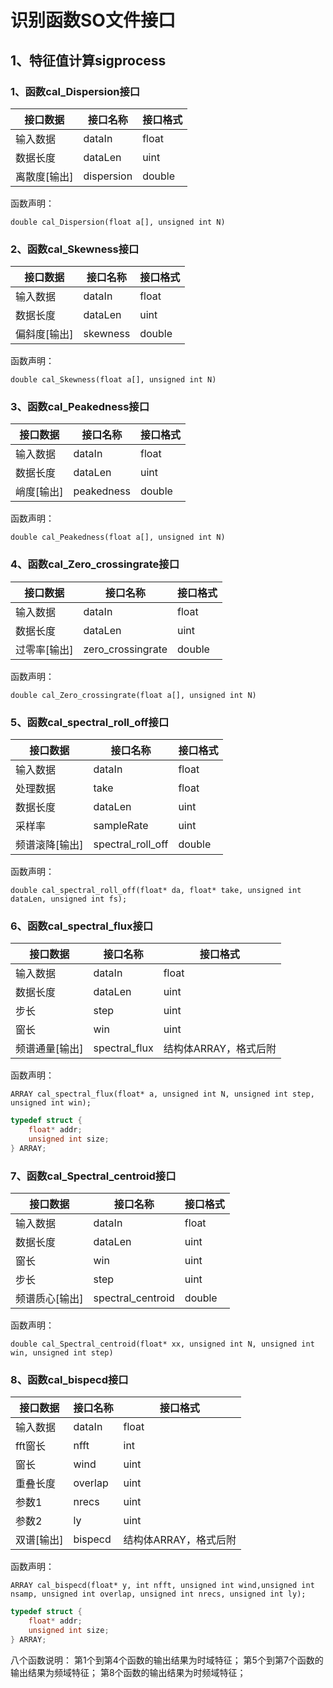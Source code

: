 # 识别函数SO文件接口

## 1、特征值计算sigprocess

### 1、函数cal_Dispersion接口

| 接口数据 | 接口名称   | 接口格式 |
| -------- | ---------- | -------- |
| 输入数据 | dataIn     | float    |
| 数据长度 | dataLen    | uint     |
| 离散度[输出]   | dispersion | double   |

函数声明：

`double cal_Dispersion(float a[], unsigned int N)`

### 2、函数cal_Skewness接口

| 接口数据 | 接口名称 | 接口格式 |
| -------- | -------- | -------- |
| 输入数据 | dataIn   | float    |
| 数据长度 | dataLen  | uint     |
| 偏斜度[输出]   | skewness | double   |

函数声明：

`double cal_Skewness(float a[], unsigned int N)`

### 3、函数cal_Peakedness接口

| 接口数据 | 接口名称   | 接口格式 |
| -------- | ---------- | -------- |
| 输入数据 | dataIn     | float    |
| 数据长度 | dataLen    | uint     |
| 峭度[输出]     | peakedness | double   |

函数声明：

`double cal_Peakedness(float a[], unsigned int N)`

### 4、函数cal_Zero_crossingrate接口

| 接口数据 | 接口名称          | 接口格式 |
| -------- | ----------------- | -------- |
| 输入数据 | dataIn            | float    |
| 数据长度 | dataLen           | uint     |
| 过零率[输出]   | zero_crossingrate | double   |

函数声明：

`double cal_Zero_crossingrate(float a[], unsigned int N)`

### 5、函数cal_spectral_roll_off接口

| 接口数据 | 接口名称          | 接口格式 |
| -------- | ----------------- | -------- |
| 输入数据 | dataIn            | float    |
| 处理数据 | take            | float    |
| 数据长度 | dataLen           | uint     |
| 采样率   | sampleRate           | uint     |
| 频谱滚降[输出] | spectral_roll_off | double   |

函数声明：

`double cal_spectral_roll_off(float* da, float* take, unsigned int dataLen, unsigned int fs);`

### 6、函数cal_spectral_flux接口

| 接口数据 | 接口名称     | 接口格式              |
| -------- | ------------ | --------------------- |
| 输入数据 | dataIn       | float                 |
| 数据长度 | dataLen      | uint                  |
| 步长   | step           | uint                  |
| 窗长   | win           | uint                  |
| 频谱通量[输出] | spectral_flux | 结构体ARRAY，格式后附 |

函数声明：

`ARRAY cal_spectral_flux(float* a, unsigned int N, unsigned int step, unsigned int win);`

```c
typedef struct {
    float* addr;
    unsigned int size;
} ARRAY;
```



### 7、函数cal_Spectral_centroid接口

| 接口数据 | 接口名称          | 接口格式 |
| -------- | ----------------- | -------- |
| 输入数据 | dataIn            | float    |
| 数据长度 | dataLen           | uint     |
| 窗长   | win           | uint                  |
| 步长   | step          | uint                  |
| 频谱质心[输出] | spectral_centroid | double   |

函数声明：

`double cal_Spectral_centroid(float* xx, unsigned int N, unsigned int win, unsigned int step)`

### 8、函数cal_bispecd接口

| 接口数据 | 接口名称 | 接口格式              |
| -------- | -------- | --------------------- |
| 输入数据 | dataIn   | float                 |
| fft窗长 | nfft   | int             |
| 窗长 | wind   | uint             |
| 重叠长度 | overlap   | uint             |
| 参数1 | nrecs   | uint             |
| 参数2 | ly  | uint                  |
| 双谱[输出] | bispecd  | 结构体ARRAY，格式后附 |

函数声明：

`ARRAY cal_bispecd(float* y, int nfft, unsigned int wind,unsigned int nsamp, unsigned int overlap, unsigned int nrecs, unsigned int ly);`

```c
typedef struct {
    float* addr;
    unsigned int size;
} ARRAY;
```

八个函数说明：
第1个到第4个函数的输出结果为时域特征；
第5个到第7个函数的输出结果为频域特征；
第8个函数的输出结果为时频域特征；



